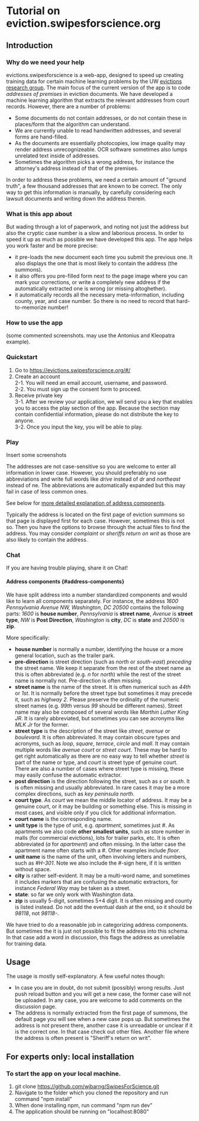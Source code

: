 # Tutorial on eviction.swipesforscience.org

## Introduction

### Why do we need your help

evictions.swipesforscience is a web-app, designed to speed up creating
training data for certain machine learning problems by the UW [evictions
research group](https://evictions.study).  The main focus of the
current version of the app is to code _addresses of premises_ in
eviction documents.  We have developed a machine learning algorithm
that extracts the relevant addresses from court records.  However,
there are a number of problems:

* Some documents do not contain addresses, or do not contain these in
  places/form that the algorithm can understand.
* We are currently unable to read handwritten addresses, and several
  forms are hand-filled.
* As the documents are essentially photocopies, low image quality may
  render address unrecognizeable.  OCR software sometimes also lumps
  unrelated text inside of addresses.
* Sometimes the algorithm picks a wrong address, for instance the
  attorney's address instead of that of the premises.

In order to address these problems, we need a certain amount of
"ground truth", a few thousand addresses that are known to be
correct.  The only way to get this information is manually, by
carefully considering each lawsuit documents and writing down the
address therein.


### What is this app about

But wading through a lot of paperwork, and noting not just the address
but also the cryptic case number is a slow and laborious process.  In
order to speed it up as much as possible we have developed this app.
The app helps you work faster and be more precise:

* it pre-loads the new document each time you submit the previous
  one.  It also displays the one that is most likely to contain the
  address (the summons).
* it also offers you pre-filled form next to the page image where you
  can mark your corrections, or write a completely new address if the
  automatically extracted one is wrong (or missing altoghether).
* it automatically records all the necessary meta-information,
  including county, year, and case number.  So there is no need to
  record that hard-to-memorize number!


### How to use the app

(some commented screenshots.  may use the Antonius and Kleopatra
example).

### Quickstart

1. Go to https://evictions.swipesforscience.org/#/
2. Create an account
<br />2-1. You will need an email account, username, and password.
<br />2-2. You must sign up the consent form to proceed.
3. Receive private key
<br />3-1. After we review your application, we wil send you a key that enables you to access the play section of the app. Because the section may contain confidential information, please do not distribute the key to anyone.
<br />3-2. Once you input the key, you will be able to play.

### Play

Insert some screenshots

The addresses are not case-sensitive so you are welcome to enter all
information in lower case.  However, you should preferably no use
abbreviations and write full words like _drive_ instead of _dr_ and
_northeast_ instead of ne.  The abbreviations are automatically
expanded but this may fail in case of less common ones.

See below for
[more detailed explanation of address components](#address-components).

Typically the address is located on the first page of eviction
summons so that page is displayed first for each case.  However,
sometimes this is not so.  Then you have the
options to browse through the actual files to find the address.  You
may consider _complaint_ or _sheriffs return on writ_ as those are
also likely to contain the address.


### Chat

If you are having trouble playing, share it on Chat!

<screenshot of chat button>
<screenshot of chat main page>
<screenshot of chat question uploaded>


#### Address components {#address-components}

We have split address into a number standardized components and would
like to learn all components separately.  For instance, the address
_1600 Pennsylvania Avenue NW, Washington, DC 20500_ contains the
following parts: _1600_ is **house number**, _Pennsylvania_ is
**street name**, _Avenue_ is **street type**, _NW_ is **Post
Direction**, _Washington_ is **city**, _DC_ is **state** and _20500_
is **zip**.

More specifically:

* **house number** is normally a number, identifying the house or a
  more general location, such as the trailer park.
* **pre-direction** is street direction (such as _north_ or _south-east_)
  _preceding_ the street name.  We keep it separate from the rest of
  the street name as this is often abbreviated (e.g. _n_ for _north_)
  while the rest of the street name is normally not.  Pre-direction is
  often missing.
* **street name** is the name of the street.  It is often numerical
  such as _44th_ or _1st_.  It is normally before the street type but
  sometimes it may precede it, such as _highway 2_.  Please preserve the
  ordinality of the numeric street names (e.g. _99th_ versus _99_
  should be different names).
  Street name may also be
  composed of several words like _Marthin Luther King JR_.  It is
  rarely abbreviated, but sometimes you can see acronyms like _MLK Jr_
  for the former.
* **street type** is the description of the street like _street_,
  _avenue_ or _boulevard_.  It is often abbreviated.  It may contain
  obscure types and acronyms, such as _loop_, _square_, _terrace_,
  _circle_ and _mall_.  It may contain multiple words like _avenue court_ or
  _street court_.  These may be hard to get right automatically as
  there are no easy way to tell whether _street_ is part of the name
  or type, and _court_ is street type of genuine court.  There are
  also a number of cases where street type is missing, these may
  easily confuse the automatic extractor.
* **post direction** is the direction following the street, such as
  _s_ or _south_.  It is often missing and usually abbreviated.  In
  rare cases it may be a more complex directions, such as _key
  peninsula north_.
* **court type**.  As _court_ we mean the middle locator of address.
  It may be a genuine court, or it may be building or something else.
  This is missing in most cases, and visible only if you click for
  additional information.
* **court name** is the corresponding name.
* **unit type** is the type of unit, e.g. _apartment_, sometimes just
  _#_.  As apartments we also code **other smallest units**, such as
  store number in malls (for commercial evictions), lots for trailer
  parks, etc.  It is often abbreviated (_a_ for _apartment_) and often
  missing.  In the latter case the apartment name often starts with a
  _#_.  Other examples include _floor_.
* **unit name** is the name of the unit, often involving letters and
  numbers, such as _#H-301_.  Note we also include the _#_-sign here,
  if it is written without space.
* **city** is rather self-evident.  It may be a multi-word name, and
  sometimes it includes markers that are confusing the automatic
  extractors, for instance _Federal Way_ may be taken as a street.
* **state**: so far we only work with Washington data.
* **zip** is usually 5-digit, sometimes 5+4 digit.  It is often
  missing and county is listed instead.  Do not add the eventual
  dash at the end, so it should be _98118_, not _98118-_.

We have tried to do a reasonable job in categorizing address
components.  But sometimes the it is just not possible to fit the
address into this schema.  In that case add a word in discussion, this
flags the address as unreliable for training data.


## Usage

The usage is mostly self-explanatory.  A few useful notes though:

* In case you are in doubt, do not submit (possibly) wrong results.
  Just push reload button and you will get a new case, the former case
  will not be uploaded.  In any case, you are welcome to add comments
  on the discussion page.
* The address is normally extracted from the first page of summons,
  the default page you will see when a new case pops up.  But
  sometimes the address is not present there, another case it is
  unreadable or unclear if it is the correct one.  In that case check
  out other files.  Another file where the address is often present is
  "Sheriff's return on writ".


## For experts only: local installation

### To start the app on your local machine.

1. git clone https://github.com/wjbarng/SwipesForScience.git
2. Navigate to the folder which you cloned the repository and run command "npm install"
3. When done installing npm, run command "npm run dev"
4. The application should be running on "localhost:8080"
